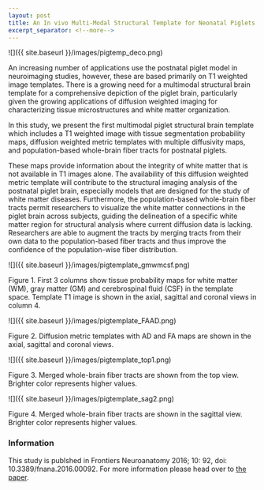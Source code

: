 ```yaml
---
layout: post
title: An In vivo Multi-Modal Structural Template for Neonatal Piglets Using High Angular Resolution and Population-Based Whole-Brain Tractography
excerpt_separator: <!--more-->
---
```


![]({{ site.baseurl }}/images/pigtemp_deco.png)
<!--more-->

An increasing number of applications use the postnatal piglet model in neuroimaging studies, however, these are based primarily on T1 weighted image templates. There is a growing need for a multimodal structural brain template for a comprehensive depiction of the piglet brain, particularly given the growing applications of diffusion weighted imaging for characterizing tissue microstructures and white matter organization. 

In this study, we present the first multimodal piglet structural brain template which includes a T1 weighted image with tissue segmentation probability maps, diffusion weighted metric templates with multiple diffusivity maps, and population-based whole-brain fiber tracts for postnatal piglets. 

These maps provide information about the integrity of white matter that is not available in T1 images alone. The availability of this diffusion weighted metric template will contribute to the structural imaging analysis of the postnatal piglet brain, especially models that are designed for the study of white matter diseases. Furthermore, the population-based whole-brain fiber tracts permit researchers to visualize the white matter connections in the piglet brain across subjects, guiding the delineation of a specific white matter region for structural analysis where current diffusion data is lacking. Researchers are able to augment the tracts by merging tracts from their own data to the population-based fiber tracts and thus improve the confidence of the population-wise fiber distribution.

![]({{ site.baseurl }}/images/pigtemplate_gmwmcsf.png)

Figure 1. First 3 columns show tissue probability maps for white matter (WM), gray matter (GM) and cerebrospinal fluid (CSF) in the template space. Template T1 image is shown in the axial, sagittal and coronal views in column 4.

![]({{ site.baseurl }}/images/pigtemplate_FAAD.png)

Figure 2. Diffusion metric templates with AD and FA maps are shown in the axial, sagittal and coronal views.

![]({{ site.baseurl }}/images/pigtemplate_top1.png)

Figure 3. Merged whole-brain fiber tracts are shown from the top view. Brighter color represents higher values.

![]({{ site.baseurl }}/images/pigtemplate_sag2.png)

Figure 4. Merged whole-brain fiber tracts are shown in the  sagittal view. Brighter color represents higher values.

### Information

This study is publshed in Frontiers Neuroanatomy 2016; 10: 92, doi:  10.3389/fnana.2016.00092. For more information please head over to [the paper](https://www.ncbi.nlm.nih.gov/pmc/articles/PMC5037218/).